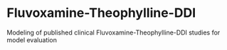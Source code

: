 # Fluvoxamine-Theophylline-DDI
Modeling of published clinical Fluvoxamine-Theophylline-DDI studies for model evaluation
